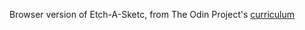 Browser version of Etch-A-Sketc, from The Odin Project's <a href="https://www.theodinproject.com/courses/web-development-101/lessons/etch-a-sketch-project">curriculum</a>
